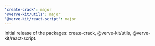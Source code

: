 ```yaml
---
'create-crack': major
'@verve-kit/utils': major
'@verve-kit/react-script': major
---
```


Initial release of the packages: create-crack, @verve-kit/utils, @verve-kit/react-script.
